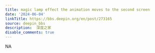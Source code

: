 ```yaml
---
title: magic lamp effect the animation moves to the second screen
date: '2024-06-04'
linkTitle: https://bbs.deepin.org/en/post/273165
source: deepin_bbs
description:  深度之家 
disable_comments: true
---
```

NA
